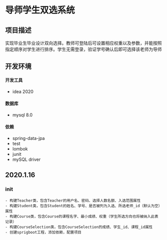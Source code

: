 # 导师学生双选系统
## 项目描述
实现毕业生毕业设计双向选择。教师可登陆后可设置相应权重以及参数，并能按照指定顺序对学生进行排序。学生无需登录，验证学号确认后即可选择该老师为导师
## 开发环境
#### 开发工具
- idea 2020
#### 数据库
- mysql 8.0
#### 依赖
- spring-data-jpa
- test
- lombok
- junit
- mySQL driver
## 2020.1.16
### init
```
- 构建Teacher类，包含Teacher的用户名、密码、选择人数名额、入选范围属性
- 构建Student类，包含Student的姓名、学号、是否被列为入选、所选老师_id（默认为空）属性
- 构建Course类，包含Course的课程名字、最小成绩、权重（学生所选方向也将被纳入此表记录）
- 构建CourseSelection类，包含CourseSelection的成绩、学生_id、课程_id属性
- 创建sprigboot工程，添加依赖，配置项目
```